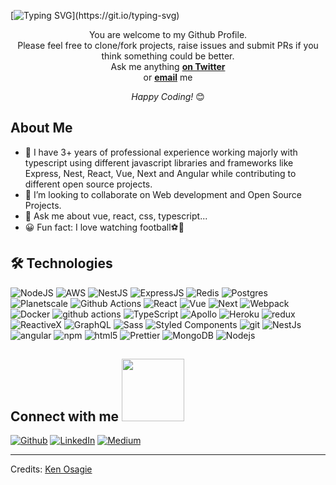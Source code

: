 [![Typing SVG](https://readme-typing-svg.herokuapp.com?font=Architects+Daughter&color=7AF79A&size=35&lines=Hey!+It's+Osigie!;I'm+a+Frontend+Dev...)](https://git.io/typing-svg)

<div align="center">

You are welcome to my Github Profile. <br>
Please feel free to clone/fork projects, raise issues and submit PRs if you think something could be better. <br>
Ask me anything <a href="https://twitter.com/KenOsigie" target="_blank"><b>on Twitter</b></a><br>
or <a href="mailto:kenosagie88@gmail.com"><b>email</b></a> me

<i>Happy Coding!</i> 😊

</div>

<h2> About Me </h2>

- 🌱 I have 3+ years of professional experience working majorly with typescript using different javascript libraries and frameworks like Express, Nest, React, Vue, Next and Angular while contributing to different open source projects.
- 👯 I’m looking to collaborate on Web development and Open Source Projects.
- 💬 Ask me about vue, react, css, typescript...
- 😀 Fun fact: I love watching football⚽🏈

## 🛠️ Technologies

<p>
 <img alt="NodeJS" src="https://img.shields.io/badge/node.js-6DA55F?style=for-the-badge&logo=node.js&logoColor=white" />
 <img alt="AWS" src = "https://img.shields.io/badge/AWS-%23FF9900.svg?style=for-the-badge&logo=amazon-aws&logoColor=white" />
 
  <img alt="NestJS" src="https://img.shields.io/badge/nestjs-%23E0234E.svg?style=for-the-badge&logo=nestjs&logoColor=white" />
  <img alt="ExpressJS" src="https://img.shields.io/badge/express.js-%23404d59.svg?style=for-the-badge&logo=express&logoColor=%2361DAFB" />
  <img alt="Redis" src="https://img.shields.io/badge/redis-%23DD0031.svg?style=for-the-badge&logo=redis&logoColor=white" />
  <img alt="Postgres" src="https://img.shields.io/badge/postgres-%23316192.svg?style=for-the-badge&logo=postgresql&logoColor=white" />
<img alt="Planetscale" src="https://img.shields.io/badge/planetscale-%23000000.svg?style=for-the-badge&logo=planetscale&logoColor=whitehttps://img.shields.io/badge/redis-%23DD0031.svg?style=for-the-badge&logo=redis&logoColor=white
" />
  <img alt="Github Actions" src="https://img.shields.io/badge/github%20actions-%232671E5.svg?style=for-the-badge&logo=githubactions&logoColor=white" />
<img alt="React" src="https://img.shields.io/badge/-React-45b8d8?style=flat-square&logo=react&logoColor=white" />
<img alt="Vue" src="https://img.shields.io/badge/Vue.js-35495E?style=flat-square&logo=vue.js&logoColor=white" />
<img alt="Next" src="https://img.shields.io/badge/next.js-000000?style=flat-square&logo=nextdotjs&logoColor=white" />
  <img alt="Webpack" src="https://img.shields.io/badge/-Webpack-8DD6F9?style=flat-square&logo=webpack&logoColor=white" /> 
  <img alt="Docker" src="https://img.shields.io/badge/-Docker-46a2f1?style=flat-square&logo=docker&logoColor=white" />
  <img alt="github actions" src="https://img.shields.io/badge/-Github_Actions-2088FF?style=flat-square&logo=github-actions&logoColor=white" />
  <img alt="TypeScript" src="https://img.shields.io/badge/-TypeScript-007ACC?style=flat-square&logo=typescript&logoColor=white" />
  <img alt="Apollo" src="https://img.shields.io/badge/-Apollo%20GraphQL-311C87?style=flat-square&logo=apollo-graphql&logoColor=white" />
  <img alt="Heroku" src="https://img.shields.io/badge/-Heroku-430098?style=flat-square&logo=heroku&logoColor=white" />
  <img alt="redux" src="https://img.shields.io/badge/-Redux-764ABC?style=flat-square&logo=redux&logoColor=white" />
  <img alt="ReactiveX" src="https://img.shields.io/badge/-RxJs-B7178C?style=flat-square&logo=reactivex&logoColor=white" />
  <img alt="GraphQL" src="https://img.shields.io/badge/-GraphQL-E10098?style=flat-square&logo=graphql&logoColor=white" />
  <img alt="Sass" src="https://img.shields.io/badge/-Sass-CC6699?style=flat-square&logo=sass&logoColor=white" />
  <img alt="Styled Components" src="https://img.shields.io/badge/-Styled_Components-db7092?style=flat-square&logo=styled-components&logoColor=white" />
  <img alt="git" src="https://img.shields.io/badge/-Git-F05032?style=flat-square&logo=git&logoColor=white" />
  <img alt="NestJs" src="https://img.shields.io/badge/-NestJs-ea2845?style=flat-square&logo=nestjs&logoColor=white" />
  <img alt="angular" src="https://img.shields.io/badge/-Angular-DD0031?style=flat-square&logo=angular&logoColor=white" />
  <img alt="npm" src="https://img.shields.io/badge/-NPM-CB3837?style=flat-square&logo=npm&logoColor=white" />
  <img alt="html5" src="https://img.shields.io/badge/-HTML5-E34F26?style=flat-square&logo=html5&logoColor=white" />
  <img alt="Prettier" src="https://img.shields.io/badge/-Prettier-F7B93E?style=flat-square&logo=prettier&logoColor=white" />
  <img alt="MongoDB" src="https://img.shields.io/badge/-MongoDB-13aa52?style=flat-square&logo=mongodb&logoColor=white" />
  <img alt="Nodejs" src="https://img.shields.io/badge/-Nodejs-43853d?style=flat-square&logo=Node.js&logoColor=white" />

<p>

<h2> Connect with me <img src='https://raw.githubusercontent.com/osigie/osigie/main/Assets/handshake.gif' width="100px"> </h2>
 <p><a href="https://www.github.com/osigie" target="_blank"><img alt="Github" src="https://img.shields.io/badge/GitHub-%2312100E.svg?&style=for-the-badge&logo=Github&logoColor=white" /></a> <a href="https://www.linkedin.com/in/ken-osagie-750b821b1/" target="_blank"><img alt="LinkedIn" src="https://img.shields.io/badge/linkedin-%230077B5.svg?&style=for-the-badge&logo=linkedin&logoColor=white" /></a> <a href="https://medium.com/@kenosagie88" target="_blank"><img alt="Medium" src="https://img.shields.io/badge/medium-%2312100E.svg?&style=for-the-badge&logo=medium&logoColor=white" /></a>

---

Credits: [Ken Osagie](https://github.com/osigie)
